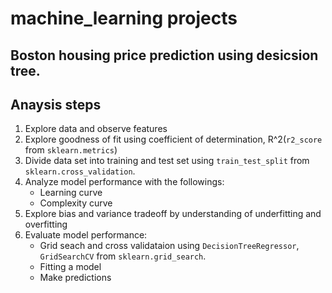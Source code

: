 # machine_learning projects
## Boston housing price prediction using desicsion tree.
## Anaysis steps
1. Explore data and observe features
2. Explore goodness of fit using coefficient of determination, R^2(``r2_score`` from ``sklearn.metrics``)
3. Divide data set into training and test set using ``train_test_split`` from ``sklearn.cross_validation``.
4. Analyze model performance with the followings:
    - Learning curve
    - Complexity curve
5. Explore bias and variance tradeoff by understanding of underfitting and overfitting
6. Evaluate model performance:
    - Grid seach and cross validataion using ``DecisionTreeRegressor``, ``GridSearchCV`` from ``sklearn.grid_search``.
    - Fitting a model
    - Make predictions
